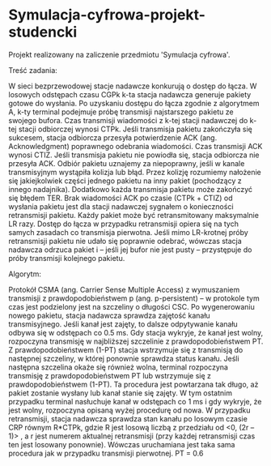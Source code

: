 # Symulacja-cyfrowa-projekt-studencki
Projekt realizowany na zaliczenie przedmiotu 'Symulacja cyfrowa'. 

Treść zadania:

W sieci bezprzewodowej stacje nadawcze konkurują o dostęp do łącza. W losowych odstępach
czasu CGPk k-ta stacja nadawcza generuje pakiety gotowe do wysłania. Po uzyskaniu dostępu do łącza
zgodnie z algorytmem A, k-ty terminal podejmuje próbę transmisji najstarszego pakietu ze swojego
bufora. Czas transmisji wiadomości z k-tej stacji nadawczej do k-tej stacji odbiorczej wynosi CTPk. Jeśli
transmisja pakietu zakończyła się sukcesem, stacja odbiorcza przesyła potwierdzenie ACK (ang.
Acknowledgment) poprawnego odebrania wiadomości. Czas transmisji ACK wynosi CTIZ. Jeśli
transmisja pakietu nie powiodła się, stacja odbiorcza nie przesyła ACK. Odbiór pakietu uznajemy za
niepoprawny, jeśli w kanale transmisyjnym wystąpiła kolizja lub błąd. Przez kolizję rozumiemy
nałożenie się jakiejkolwiek części jednego pakietu na inny pakiet (pochodzący z innego nadajnika).
Dodatkowo każda transmisja pakietu może zakończyć się błędem TER. Brak wiadomości ACK po czasie
(CTPk + CTIZ) od wysłania pakietu jest dla stacji nadawczej sygnałem o konieczności retransmisji
pakietu. Każdy pakiet może być retransmitowany maksymalnie LR razy. Dostęp do łącza w przypadku
retransmisji opiera się na tych samych zasadach co transmisja pierwotna. Jeśli mimo LR-krotnej próby
retransmisji pakietu nie udało się poprawnie odebrać, wówczas stacja nadawcza odrzuca pakiet i – jeśli
jej bufor nie jest pusty – przystępuje do próby transmisji kolejnego pakietu.


Algorytm:

Protokół CSMA (ang. Carrier Sense Multiple Access) z wymuszaniem transmisji z
prawdopodobieństwem p (ang. p-persistent) – w protokole tym czas jest podzielony jest na szczeliny
o długości CSC. Po wygenerowaniu nowego pakietu, stacja nadawcza sprawdza zajętość kanału
transmisyjnego. Jeśli kanał jest zajęty, to dalsze odpytywanie kanału odbywa się w odstępach co 0.5
ms. Gdy stacja wykryje, że kanał jest wolny, rozpoczyna transmisję w najbliższej szczelinie z
prawdopodobieństwem PT. Z prawdopodobieństwem (1-PT) stacja wstrzymuje się z transmisją do
następnej szczeliny, w której ponownie sprawdza status kanału. Jeśli następna szczelina okaże się
również wolna, terminal rozpoczyna transmisję z prawdopodobieństwem PT lub wstrzymuje się z
prawdopodobieństwem (1-PT). Ta procedura jest powtarzana tak długo, aż pakiet zostanie wysłany lub
kanał stanie się zajęty. W tym ostatnim przypadku terminal nasłuchuje kanał w odstępach co 1 ms i
gdy wykryje, że jest wolny, rozpoczyna opisaną wyżej procedurę od nowa. W przypadku retransmisji,
stacja nadawcza sprawdza stan kanału po losowym czasie CRP równym R*CTPk, gdzie R jest losową
liczbą z przedziału od <0, (2r – 1)> , a r jest numerem aktualnej retransmisji (przy każdej retransmisji
czas ten jest losowany ponownie). Wówczas uruchamiana jest taka sama procedura jak w przypadku
transmisji pierwotnej. PT = 0.6
